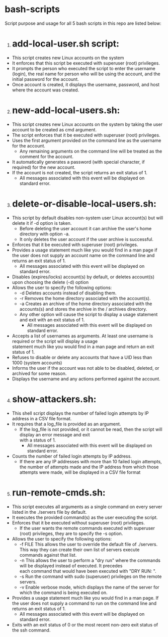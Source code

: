 # bash-scripts
Script purpose and usage for all 5 bash scripts in this repo are listed below: 

1. add-local-user.sh script:
   ========================= 
-   This script creates new Linux accounts on the system 
-   It enforces that this script be executed with superuser (root) privileges.
-   It prompts the person who executed the script to enter the username (login), the real name for person who will be using the 
    account, and the initial password for the account.
-   Once account is created, it displays the username, password, and host where the account was created.

2. new-add-local-users.sh:
   =======================
-   This script creates new Linux accounts on the system by taking the user account to be created as cmd argument.
-   The script enforces that it be executed with superuser (root) privileges.
-   Uses the first argument provided on the command line as the username for the account. 
    -   Any remaining arguments on the command line will be treated as the comment for the account.
-   It automatically generates a password (with special character, if required) for the new account.
-   If the account is not created, the script returns an exit status of 1.  
    -   All messages associated with this event will be displayed on standard error.

3.  delete-or-disable-local-users.sh:
    =================================
-   This script by default disables non-system user Linux account(s) but will delete it if -d option is taken.
    - Before deleting the user account it can archive the user's home directory with option -a.
    - It only deletes the user account if the user archive is successful.
-   Enforces that it be executed with superuser (root) privileges.
-   Provides a usage statement much like you would find in a man page if the user does not supply an account name on the 
    command line and returns an exit status of 1.
    -    All messages associated with this event will be displayed on standard error.
-   Disables (expires/locks) account(s) by default, or deletes account(s) upon choosing the delete (-d) option
-   Allows the user to specify the following options:
    -   -d Deletes accounts instead of disabling them.
    -   -r Removes the home directory associated with the account(s).
    -   -a Creates an archive of the home directory associated with the accounts(s) and stores the archive in the /
           archives directory.  
    -   Any other option will cause the script to display a usage statement and exit with an exit status of 1.
        -   All messages associated with this event will be displayed on standard error.
-   Accepts a list of usernames as arguments. At least one username is required or the script will display a usage     
    statement much like you would find in a man page and return an exit status of 1.
-   Refuses to disable or delete any accounts that have a UID less than 1000 (system accounts)
-   Informs the user if the account was not able to be disabled, deleted, or archived for some reason.
-   Displays the username and any actions performed against the account.

4.  show-attackers.sh:
    ==================
-   This shell script displays the number of failed login attempts by IP address in a CSV file format.
-   It requires that a log_file is provided as an argument. 
    -   If the log_file is not provided, or it cannot be read, then the script will display an error message and exit   
        with a status of 1.
        -    All messages associated with this event will be displayed on standard error.
-   Counts the number of failed login attempts by IP address.
    -   If there are any IP addresses with more than 10 failed login attempts, the number of attempts made and the IP address 
        from which those attempts were made, will be displayed in a CSV file format

5.  run-remote-cmds.sh:
    ===================
-   This script executes all arguments as a single command on every server listed in the ./servers file by default.
-   It executes the provided command(s) as the user executing the script.
-   Enforces that it be executed without superuser (root) privileges. 
    -   If the user wants the remote commands executed with superuser (root) privileges, they are to specify the -s 
        option.
-   Allows the user to specify the following options:
    -   -f FILE  This allows the user to override the default file of ./servers. This way they can create their 
            own list of servers execute commands against that list.
    -   -n This allows the user to perform a "dry run" where the commands will be displayed instead of executed. It precedes   
           each command that would have been executed with "DRY RUN: ".
    -   -s Run the command with sudo (superuser) privileges on the remote servers.
    -   -v Enable verbose mode, which displays the name of the server for which the command is being executed on.
-   Provides a usage statement much like you would find in a man page. If the user does not supply a command to run on 
    the command line and returns an exit status of 1.
    -   All messages associated with this event will be displayed on standard error.
-   Exits with an exit status of 0 or the most recent non-zero exit status of the ssh command.




